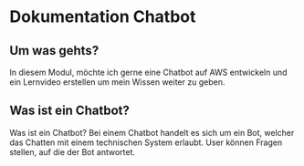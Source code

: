 # Dokumentation Chatbot 

## Um was gehts? 
In diesem Modul, möchte ich gerne eine Chatbot auf AWS entwickeln und ein Lernvideo erstellen um mein Wissen weiter zu geben. 


## Was ist ein Chatbot?
Was ist ein Chatbot? 
Bei einem Chatbot handelt es sich um ein Bot, welcher das Chatten mit einem technischen System erlaubt. 
User können Fragen stellen, auf die der Bot antwortet. 

